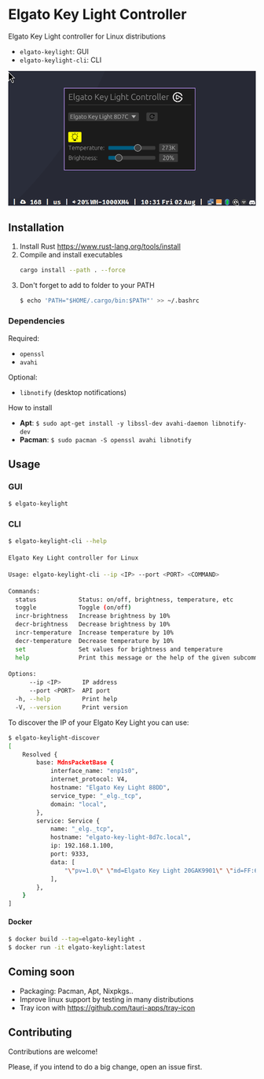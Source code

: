 # Elgato Key Light Controller

Elgato Key Light controller for Linux distributions
* `elgato-keylight`: GUI
* `elgato-keylight-cli`: CLI

![Screenshot of the elgato-keylight GUI](./screenshots/elgato-keylight-gui.png)

## Installation

1. Install Rust <https://www.rust-lang.org/tools/install>
2. Compile and install executables
   ```sh
   cargo install --path . --force
   ```
3. Don't forget to add to folder to your PATH
   ```sh
   $ echo 'PATH="$HOME/.cargo/bin:$PATH"' >> ~/.bashrc
   ```

### Dependencies

Required: 
* `openssl`
* `avahi`

Optional:
* `libnotify` (desktop notifications)

How to install
* **Apt**: `$ sudo apt-get install -y libssl-dev avahi-daemon libnotify-dev`
* **Pacman**: `$ sudo pacman -S openssl avahi libnotify`

## Usage

### GUI

```sh
$ elgato-keylight
```

### CLI

```sh
$ elgato-keylight-cli --help

Elgato Key Light controller for Linux

Usage: elgato-keylight-cli --ip <IP> --port <PORT> <COMMAND>

Commands:
  status            Status: on/off, brightness, temperature, etc
  toggle            Toggle (on/off)
  incr-brightness   Increase brightness by 10%
  decr-brightness   Decrease brightness by 10%
  incr-temperature  Increase temperature by 10%
  decr-temperature  Decrease temperature by 10%
  set               Set values for brightness and temperature
  help              Print this message or the help of the given subcommand(s)

Options:
      --ip <IP>      IP address
      --port <PORT>  API port
  -h, --help         Print help
  -V, --version      Print version
```

To discover the IP of your Elgato Key Light you can use:

```sh
$ elgato-keylight-discover
[
    Resolved {
        base: MdnsPacketBase {
            interface_name: "enp1s0",
            internet_protocol: V4,
            hostname: "Elgato Key Light 88DD",
            service_type: "_elg._tcp",
            domain: "local",
        },
        service: Service {
            name: "_elg._tcp",
            hostname: "elgato-key-light-8d7c.local",
            ip: 192.168.1.100,
            port: 9333,
            data: [
                "\"pv=1.0\" \"md=Elgato Key Light 20GAK9901\" \"id=FF:6A:9D:30:B1:6E\" \"dt=53\" \"mf=Elgato\"",
            ],
        },
    }
]
```

#### Docker

```sh
$ docker build --tag=elgato-keylight .
$ docker run -it elgato-keylight:latest
```

## Coming soon

* Packaging: Pacman, Apt, Nixpkgs..
* Improve linux support by testing in many distributions
* Tray icon with <https://github.com/tauri-apps/tray-icon>

## Contributing

Contributions are welcome! 

Please, if you intend to do a big change, open an issue first.
